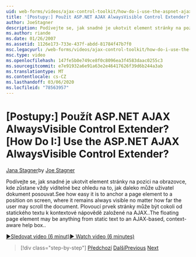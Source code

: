 ```yaml
---
uid: web-forms/videos/ajax-control-toolkit/how-do-i-use-the-aspnet-ajax-alwaysvisible-control-extender
title: '[Postupy:] Použít ASP.NET AJAX AlwaysVisible Control Extender? | Dokumenty Microsoft'
author: JoeStagner
description: Podívejte se, jak snadné je ukotvit element stránky na pozici na obrazovce, kde zůstane vždy viditelné bez ohledu na to, jak daleko může uživatel dokument posouvat. ...
ms.author: riande
ms.date: 01/26/2007
ms.assetid: 1126e173-733e-437f-abdd-81784f47b7f0
msc.legacyurl: /web-forms/videos/ajax-control-toolkit/how-do-i-use-the-aspnet-ajax-alwaysvisible-control-extender
msc.type: video
ms.openlocfilehash: 147fe5b0e749ce8f0c8096ea3f4583daac0255c3
ms.sourcegitcommit: e7e91932a6e91a63e2e46417626f39d6b244a3ab
ms.translationtype: MT
ms.contentlocale: cs-CZ
ms.lasthandoff: 03/06/2020
ms.locfileid: "78563957"
---
```

# <a name="how-do-i-use-the-aspnet-ajax-alwaysvisible-control-extender"></a><span data-ttu-id="66ac8-105">[Postupy:] Použít ASP.NET AJAX AlwaysVisible Control Extender?</span><span class="sxs-lookup"><span data-stu-id="66ac8-105">[How Do I:] Use the ASP.NET AJAX AlwaysVisible Control Extender?</span></span>

<span data-ttu-id="66ac8-106">[Jana Stagner](https://github.com/JoeStagner)</span><span class="sxs-lookup"><span data-stu-id="66ac8-106">by [Joe Stagner](https://github.com/JoeStagner)</span></span>

<span data-ttu-id="66ac8-107">Podívejte se, jak snadné je ukotvit element stránky na pozici na obrazovce, kde zůstane vždy viditelné bez ohledu na to, jak daleko může uživatel dokument posouvat.</span><span class="sxs-lookup"><span data-stu-id="66ac8-107">See how easy it is to anchor a page element to a position on screen, where it remains always visible no matter how far the user may scroll the document.</span></span> <span data-ttu-id="66ac8-108">Plovoucí prvek stránky může být cokoli od statického textu k kontextové nápovědě založené na AJAX..</span><span class="sxs-lookup"><span data-stu-id="66ac8-108">The floating page element may be anything from static text to an AJAX-based, context-aware help box..</span></span>

[<span data-ttu-id="66ac8-109">&#9654;Sledovat video (6 minut)</span><span class="sxs-lookup"><span data-stu-id="66ac8-109">&#9654; Watch video (6 minutes)</span></span>](https://channel9.msdn.com/Blogs/ASP-NET-Site-Videos/how-do-i-use-the-aspnet-ajax-alwaysvisible-control-extender)

> [!div class="step-by-step"]
> <span data-ttu-id="66ac8-110">[Předchozí](how-do-i-use-the-aspnet-ajax-modalpopup-extender-control.md)
> [Další](how-do-i-use-the-aspnet-ajax-accordion-control.md)</span><span class="sxs-lookup"><span data-stu-id="66ac8-110">[Previous](how-do-i-use-the-aspnet-ajax-modalpopup-extender-control.md)
[Next](how-do-i-use-the-aspnet-ajax-accordion-control.md)</span></span>
